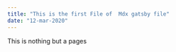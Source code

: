 ```yaml
---
title: "This is the first File of  Mdx gatsby file"
date: "12-mar-2020"
---
```

This is nothing but a pages